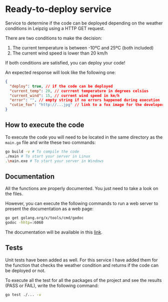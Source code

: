 # Ready-to-deploy service

Service to determine if the code can be deployed depending on the weather conditions in Leipzig using a HTTP GET request.

There are two conditions to make the decision:
1. The current temperature is between -10ºC and 25ºC (both included)
2. The current wind speed is lower than 20 km/h

If both conditions are satisfied, you can deploy your code!

An expected response will look like the following one:
```json
{
  "deploy": true, // if the code can be deployed
  "current_temp": 20, // currrent temperature in degrees celsius
  "current_wind": 15, // current wind speed in km/h
  "error": "", // empty string if no errors happened during execution
  "cutie_fox": "http://...jpg" // link to a fox image for the developer enjoyment
}
```

## How to execute the code

To execute the code you will need to be located in the same directory as the `main.go` file and write these two commands:
```bash
go build -v # To compile the code
./main # To start your server in Linux
.\main.exe # To start your server in Windows
```

## Documentation

All the functions are properly documented. You just need to take a look on the files.

However, you can execute the following commands to run a web server to present the documentation as a web page:
```bash
go get golang.org/x/tools/cmd/godoc
godoc -hhtp=:6060
```

The documentation will be available in this [link](http://localhost:6060/pkg/main/server/).

## Tests

Unit tests have been added as well. For this service I have added them for the function that checks the weather condition and returns if the code can be deployed or not.

To execute all the test for all the packages of the project and see the results (PASS or FAIL), write the following command:
```bash
go test ./... -v 
```